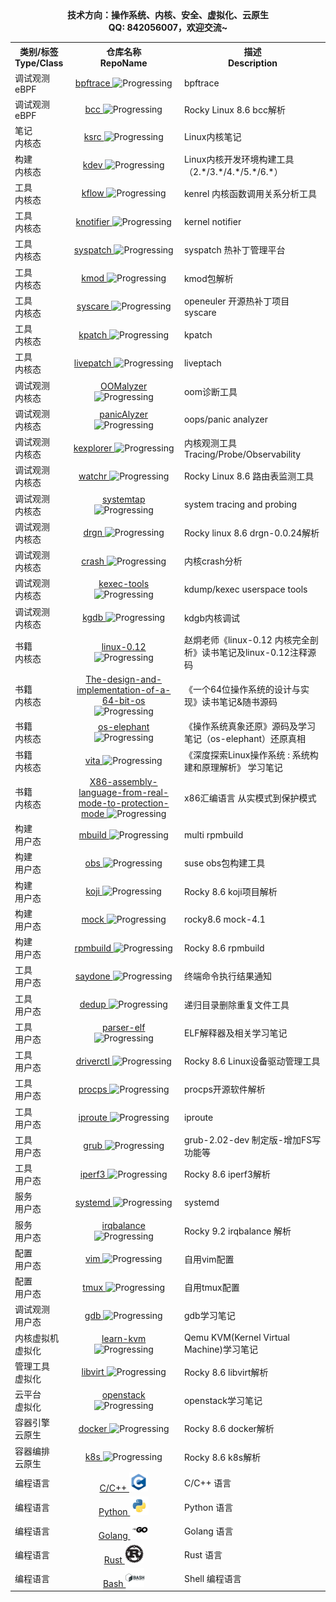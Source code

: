 <div align="center">
    <strong>技术方向：操作系统、内核、安全、虚拟化、云原生</strong>
    </br>
    <strong>QQ: 842056007，欢迎交流~</strong>
</div>

<table class="table table-striped table-bordered table-vcenter" style="border:1px;border-color:black" align="center">
    <tbody>
    <tr>
        <th>类别/标签<br/>Type/Class</th>
        <th>仓库名称<br/>RepoName</th>
        <th>描述<br/>Description</th>
    </tr>
    <tr>
        <td>调试观测<br/>eBPF</td>
        <td align="center">
            <a href="https://github.com/yifengyou/bpftrace" target="_blank"> bpftrace </a>
            <img alt="Progressing" src="https://img.shields.io/badge/应用、解析-d00000"/>
        </td>
        <td>bpftrace</td>
    </tr>
    <tr>
        <td>调试观测<br/>eBPF</td>
        <td align="center">
            <a href="https://github.com/yifengyou/bcc" target="_blank"> bcc </a>
            <img alt="Progressing" src="https://img.shields.io/badge/应用、解析-d00000"/>
        </td>
        <td>Rocky Linux 8.6 bcc解析</td>
    </tr>
    <tr>
        <td>笔记<br/>内核态</td>
        <td align="center">
            <a href="https://github.com/yifengyou/ksrc" target="_blank"> ksrc </a>
            <img alt="Progressing" src="https://img.shields.io/badge/笔记-d00000"/>
        </td>
        <td>Linux内核笔记</td>
    </tr>
    <tr>
        <td>构建<br/>内核态</td>
        <td align="center">
            <a href="https://github.com/yifengyou/kdev" target="_blank"> kdev </a>
            <img alt="Progressing" src="https://img.shields.io/badge/自研-d00000"/>
        </td>
        <td>Linux内核开发环境构建工具 （2.*/3.*/4.*/5.*/6.*）</td>
    </tr>
    <tr>
        <td>工具<br/>内核态</td>
        <td align="center">
            <a href="https://github.com/yifengyou/kflow" target="_blank"> kflow </a>
            <img alt="Progressing" src="https://img.shields.io/badge/自研-d00000"/>
        </td>
        <td>kenrel 内核函数调用关系分析工具</td>
    </tr>
    <tr>
        <td>工具<br/>内核态</td>
        <td align="center">
            <a href="https://github.com/yifengyou/knotifier" target="_blank"> knotifier </a>
            <img alt="Progressing" src="https://img.shields.io/badge/自研-d00000"/>
        </td>
        <td>kernel notifier</td>
    </tr>
    <tr>
        <td>工具<br/>内核态</td>
        <td align="center">
            <a href="https://github.com/yifengyou/syspatch" target="_blank"> syspatch </a>
            <img alt="Progressing" src="https://img.shields.io/badge/自研-d00000"/>
        </td>
        <td>syspatch 热补丁管理平台</td>
    </tr>
    <tr>
        <td>工具<br/>内核态</td>
        <td align="center">
            <a href="https://github.com/yifengyou/kmod" target="_blank"> kmod </a>
            <img alt="Progressing" src="https://img.shields.io/badge/应用、解析-d00000"/>
        </td>
        <td>kmod包解析</td>
    </tr>
    <tr>
        <td>工具<br/>内核态</td>
        <td align="center">
            <a href="https://github.com/yifengyou/syscare" target="_blank"> syscare </a>
            <img alt="Progressing" src="https://img.shields.io/badge/应用、解析-d00000"/>
        </td>
        <td>openeuler 开源热补丁项目syscare</td>
    </tr>
    <tr>
        <td>工具<br/>内核态</td>
        <td align="center">
            <a href="https://github.com/yifengyou/kpatch" target="_blank"> kpatch </a>
            <img alt="Progressing" src="https://img.shields.io/badge/应用、解析-d00000"/>
        </td>
        <td>kpatch</td>
    </tr>
    <tr>
        <td>工具<br/>内核态</td>
        <td align="center">
            <a href="https://github.com/yifengyou/livepatch" target="_blank"> livepatch </a>
            <img alt="Progressing" src="https://img.shields.io/badge/应用、解析-d00000"/>
        </td>
        <td>liveptach</td>
    </tr>
    <tr>
        <td>调试观测<br/>内核态</td>
        <td align="center">
            <a href="https://github.com/yifengyou/OOMalyzer" target="_blank"> OOMalyzer </a>
            <img alt="Progressing" src="https://img.shields.io/badge/自研-d00000"/>
        </td>
        <td>oom诊断工具</td>
    </tr>
    <tr>
        <td>调试观测<br/>内核态</td>
        <td align="center">
            <a href="https://github.com/yifengyou/panicAlyzer" target="_blank"> panicAlyzer </a>
            <img alt="Progressing" src="https://img.shields.io/badge/自研-d00000"/>
        </td>
        <td>oops/panic analyzer</td>
    </tr>
    <tr>
        <td>调试观测<br/>内核态</td>
        <td align="center">
            <a href="https://github.com/yifengyou/kexplorer" target="_blank"> kexplorer </a>
            <img alt="Progressing" src="https://img.shields.io/badge/自研-d00000"/>
        </td>
        <td>内核观测工具 Tracing/Probe/Observability</td>
    </tr>
    <tr>
        <td>调试观测<br/>内核态</td>
        <td align="center">
            <a href="https://github.com/yifengyou/watchr" target="_blank"> watchr </a>
            <img alt="Progressing" src="https://img.shields.io/badge/自研-d00000"/>
        </td>
        <td>Rocky Linux 8.6 路由表监测工具</td>
    </tr>
    <tr>
        <td>调试观测<br/>内核态</td>
        <td align="center">
            <a href="https://github.com/yifengyou/systemtap" target="_blank"> systemtap </a>
            <img alt="Progressing" src="https://img.shields.io/badge/应用、解析-d00000"/>
        </td>
        <td>system tracing and probing</td>
    </tr>
    <tr>
        <td>调试观测<br/>内核态</td>
        <td align="center">
            <a href="https://github.com/yifengyou/drgn" target="_blank"> drgn </a>
            <img alt="Progressing" src="https://img.shields.io/badge/应用、解析-d00000"/>
        </td>
        <td>Rocky linux 8.6 drgn-0.0.24解析</td>
    </tr>
    <tr>
        <td>调试观测<br/>内核态</td>
        <td align="center">
            <a href="https://github.com/yifengyou/crash" target="_blank"> crash </a>
            <img alt="Progressing" src="https://img.shields.io/badge/应用、解析-d00000"/>
        </td>
        <td>内核crash分析</td>
    </tr>
    <tr>
        <td>调试观测<br/>内核态</td>
        <td align="center">
            <a href="https://github.com/yifengyou/kexec-tools" target="_blank"> kexec-tools </a>
            <img alt="Progressing" src="https://img.shields.io/badge/应用、解析-d00000"/>
        </td>
        <td>kdump/kexec userspace tools</td>
    </tr>
    <tr>
        <td>调试观测<br/>内核态</td>
        <td align="center">
            <a href="https://github.com/yifengyou/kgdb" target="_blank"> kgdb </a>
            <img alt="Progressing" src="https://img.shields.io/badge/应用、解析-d00000"/>
        </td>
        <td>kdgb内核调试</td>
    </tr>
    <tr>
        <td>书籍<br/>内核态</td>
        <td align="center">
            <a href="https://github.com/yifengyou/linux-0.12" target="_blank"> linux-0.12 </a>
            <img alt="Progressing" src="https://img.shields.io/badge/书籍-d00000"/>
        </td>
        <td>赵炯老师《linux-0.12 内核完全剖析》读书笔记及linux-0.12注释源码</td>
    </tr>
    <tr>
        <td>书籍<br/>内核态</td>
        <td align="center">
            <a href="https://github.com/yifengyou/The-design-and-implementation-of-a-64-bit-os" target="_blank">
                The-design-and-implementation-of-a-64-bit-os </a>
            <img alt="Progressing" src="https://img.shields.io/badge/书籍-d00000"/>
        </td>
        <td>《一个64位操作系统的设计与实现》读书笔记&随书源码</td>
    </tr>
    <tr>
        <td>书籍<br/>内核态</td>
        <td align="center">
            <a href="https://github.com/yifengyou/os-elephant" target="_blank"> os-elephant </a>
            <img alt="Progressing" src="https://img.shields.io/badge/书籍-d00000"/>
        </td>
        <td>《操作系统真象还原》源码及学习笔记（os-elephant）还原真相</td>
    </tr>
    <tr>
        <td>书籍<br/>内核态</td>
        <td align="center">
            <a href="https://github.com/yifengyou/vita" target="_blank"> vita </a>
            <img alt="Progressing" src="https://img.shields.io/badge/书籍-d00000"/>
        </td>
        <td>《深度探索Linux操作系统 : 系统构建和原理解析》 学习笔记</td>
    </tr>
    <tr>
        <td>书籍<br/>内核态</td>
        <td align="center">
            <a href="https://github.com/yifengyou/X86-assembly-language-from-real-mode-to-protection-mode"
               target="_blank"> X86-assembly-language-from-real-mode-to-protection-mode </a>
            <img alt="Progressing" src="https://img.shields.io/badge/书籍-d00000"/>
        </td>
        <td>x86汇编语言 从实模式到保护模式</td>
    </tr>
    <tr>
        <td>构建<br/>用户态</td>
        <td align="center">
            <a href="https://github.com/yifengyou/mbuild" target="_blank"> mbuild </a>
            <img alt="Progressing" src="https://img.shields.io/badge/自研-d00000"/>
        </td>
        <td>multi rpmbuild</td>
    </tr>
    <tr>
        <td>构建<br/>用户态</td>
        <td align="center">
            <a href="https://github.com/yifengyou/obs" target="_blank"> obs </a>
            <img alt="Progressing" src="https://img.shields.io/badge/应用、解析-d00000"/>
        </td>
        <td>suse obs包构建工具</td>
    </tr>
    <tr>
        <td>构建<br/>用户态</td>
        <td align="center">
            <a href="https://github.com/yifengyou/koji" target="_blank"> koji </a>
            <img alt="Progressing" src="https://img.shields.io/badge/应用、解析-d00000"/>
        </td>
        <td>Rocky 8.6 koji项目解析</td>
    </tr>
    <tr>
        <td>构建<br/>用户态</td>
        <td align="center">
            <a href="https://github.com/yifengyou/mock" target="_blank"> mock </a>
            <img alt="Progressing" src="https://img.shields.io/badge/应用、解析-d00000"/>
        </td>
        <td>rocky8.6 mock-4.1</td>
    </tr>
    <tr>
        <td>构建<br/>用户态</td>
        <td align="center">
            <a href="https://github.com/yifengyou/rpmbuild" target="_blank"> rpmbuild </a>
            <img alt="Progressing" src="https://img.shields.io/badge/应用、解析-d00000"/>
        </td>
        <td>Rocky 8.6 rpmbuild</td>
    </tr>
    <tr>
        <td>工具<br/>用户态</td>
        <td align="center">
            <a href="https://github.com/yifengyou/saydone" target="_blank"> saydone </a>
            <img alt="Progressing" src="https://img.shields.io/badge/自研-d00000"/>
        </td>
        <td>终端命令执行结果通知</td>
    </tr>
    <tr>
        <td>工具<br/>用户态</td>
        <td align="center">
            <a href="https://github.com/yifengyou/dedup" target="_blank"> dedup </a>
            <img alt="Progressing" src="https://img.shields.io/badge/自研-d00000"/>
        </td>
        <td>递归目录删除重复文件工具</td>
    </tr>
    <tr>
        <td>工具<br/>用户态</td>
        <td align="center">
            <a href="https://github.com/yifengyou/parser-elf" target="_blank"> parser-elf </a>
            <img alt="Progressing" src="https://img.shields.io/badge/自研-d00000"/>
        </td>
        <td>ELF解释器及相关学习笔记</td>
    </tr>
    <tr>
        <td>工具<br/>用户态</td>
        <td align="center">
            <a href="https://github.com/yifengyou/driverctl" target="_blank"> driverctl </a>
            <img alt="Progressing" src="https://img.shields.io/badge/应用、解析-d00000"/>
        </td>
        <td>Rocky 8.6 Linux设备驱动管理工具</td>
    </tr>
    <tr>
        <td>工具<br/>用户态</td>
        <td align="center">
            <a href="https://github.com/yifengyou/procps" target="_blank"> procps </a>
            <img alt="Progressing" src="https://img.shields.io/badge/应用、解析-d00000"/>
        </td>
        <td>procps开源软件解析</td>
    </tr>
    <tr>
        <td>工具<br/>用户态</td>
        <td align="center">
            <a href="https://github.com/yifengyou/iproute" target="_blank"> iproute </a>
            <img alt="Progressing" src="https://img.shields.io/badge/应用、解析-d00000"/>
        </td>
        <td>iproute</td>
    </tr>
    <tr>
        <td>工具<br/>用户态</td>
        <td align="center">
            <a href="https://github.com/yifengyou/grub" target="_blank"> grub </a>
            <img alt="Progressing" src="https://img.shields.io/badge/应用、解析-d00000"/>
        </td>
        <td>grub-2.02-dev 制定版-增加FS写功能等</td>
    </tr>
    <tr>
        <td>工具<br/>用户态</td>
        <td align="center">
            <a href="https://github.com/yifengyou/iperf3" target="_blank"> iperf3 </a>
            <img alt="Progressing" src="https://img.shields.io/badge/应用、解析-d00000"/>
        </td>
        <td>Rocky 8.6 iperf3解析</td>
    </tr>
    <tr>
        <td>服务<br/>用户态</td>
        <td align="center">
            <a href="https://github.com/yifengyou/systemd" target="_blank"> systemd </a>
            <img alt="Progressing" src="https://img.shields.io/badge/应用、解析-d00000"/>
        </td>
        <td>systemd</td>
    </tr>
    <tr>
        <td>服务<br/>用户态</td>
        <td align="center">
            <a href="https://github.com/yifengyou/irqbalance" target="_blank"> irqbalance </a>
            <img alt="Progressing" src="https://img.shields.io/badge/应用、解析-d00000"/>
        </td>
        <td>Rocky 9.2 irqbalance 解析</td>
    </tr>
    <tr>
        <td>配置<br/>用户态</td>
        <td align="center">
            <a href="https://github.com/yifengyou/vim" target="_blank"> vim </a>
            <img alt="Progressing" src="https://img.shields.io/badge/自研-d00000"/>
        </td>
        <td>自用vim配置</td>
    </tr>
    <tr>
        <td>配置<br/>用户态</td>
        <td align="center">
            <a href="https://github.com/yifengyou/tmux" target="_blank"> tmux </a>
            <img alt="Progressing" src="https://img.shields.io/badge/自研-d00000"/>
        </td>
        <td>自用tmux配置</td>
    </tr>
    <tr>
        <td>调试观测<br/>用户态</td>
        <td align="center">
            <a href="https://github.com/yifengyou/gdb" target="_blank"> gdb </a>
            <img alt="Progressing" src="https://img.shields.io/badge/应用、解析-d00000"/>
        </td>
        <td>gdb学习笔记</td>
    </tr>
    <tr>
        <td>内核虚拟机<br/>虚拟化</td>
        <td align="center">
            <a href="https://github.com/yifengyou/learn-kvm" target="_blank"> learn-kvm </a>
            <img alt="Progressing" src="https://img.shields.io/badge/应用、解析-d00000"/>
        </td>
        <td>Qemu KVM(Kernel Virtual Machine)学习笔记</td>
    </tr>
    <tr>
        <td>管理工具<br/>虚拟化</td>
        <td align="center">
            <a href="https://github.com/yifengyou/libvirt" target="_blank"> libvirt </a>
            <img alt="Progressing" src="https://img.shields.io/badge/应用、解析-d00000"/>
        </td>
        <td>Rocky 8.6 libvirt解析</td>
    </tr>
    <tr>
        <td>云平台<br/>虚拟化</td>
        <td align="center">
            <a href="https://github.com/yifengyou/openstack" target="_blank"> openstack </a>
            <img alt="Progressing" src="https://img.shields.io/badge/应用、解析-d00000"/>
        </td>
        <td>openstack学习笔记</td>
    </tr>
    <tr>
        <td>容器引擎<br/>云原生</td>
        <td align="center">
            <a href="https://github.com/yifengyou/docker" target="_blank"> docker </a>
            <img alt="Progressing" src="https://img.shields.io/badge/应用、解析-d00000"/>
        </td>
        <td>Rocky 8.6 docker解析</td>
    </tr>
    <tr>
        <td>容器编排<br/>云原生</td>
        <td align="center">
            <a href="https://github.com/yifengyou/k8s" target="_blank"> k8s </a>
            <img alt="Progressing" src="https://img.shields.io/badge/应用、解析-d00000"/>
        </td>
        <td>Rocky 8.6 k8s解析</td>
    </tr>
    <tr>
        <td>编程语言</td>
        <td align="center">
            <a href="https://github.com/yifengyou/c" target="_blank"> C/C++ </a>
            <img height="30"
                 src="https://raw.githubusercontent.com/github/explore/80688e429a7d4ef2fca1e82350fe8e3517d3494d/topics/c/c.png"
                 alt="c" title="c">
        </td>
        <td>C/C++ 语言</td>
    </tr>
    <tr>
        <td>编程语言</td>
        <td align="center">
            <a href="https://github.com/yifengyou/python" target="_blank"> Python </a>
            <img height="30"
                 src="https://raw.githubusercontent.com/github/explore/80688e429a7d4ef2fca1e82350fe8e3517d3494d/topics/python/python.png"
                 alt="python" title="python">
        </td>
        <td>Python 语言</td>
    </tr>
    <tr>
        <td>编程语言</td>
        <td align="center">
            <a href="https://github.com/yifengyou/go" target="_blank"> Golang </a>
            <img height="30"
                 src="https://raw.githubusercontent.com/github/explore/80688e429a7d4ef2fca1e82350fe8e3517d3494d/topics/go/go.png"
                 alt="go" title="go">
        </td>
        <td>Golang 语言</td>
    </tr>
    <tr>
        <td>编程语言</td>
        <td align="center">
            <a href="https://github.com/yifengyou/rust" target="_blank"> Rust </a>
            <img height="30"
                 src="https://raw.githubusercontent.com/github/explore/80688e429a7d4ef2fca1e82350fe8e3517d3494d/topics/rust/rust.png"
                 alt="rust" title="rust">
        </td>
        <td>Rust 语言</td>
    </tr>
    <tr>
        <td>编程语言</td>
        <td align="center">
            <a href="https://github.com/yifengyou/bash" target="_blank"> Bash </a>
            <img height="30"
                 src="https://raw.githubusercontent.com/github/explore/80688e429a7d4ef2fca1e82350fe8e3517d3494d/topics/bash/bash.png"
                 alt="bash" title="bash">
        </td>
        <td>Shell 编程语言</td>
    </tr>
    </tbody>
</table>

